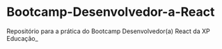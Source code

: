 # Bootcamp-Desenvolvedor-a-React
Repositório para a prática do Bootcamp Desenvolvedor(a) React da XP Educação_
